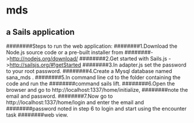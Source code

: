 # mds
## a Sails application
########Steps to run the web application:
########1.Download the Node.js source code or a pre-built installer from
########->http://nodejs.org/download/
########2.Get started with Sails.js ->http://sailsjs.org/#!getStarted
########3.In adapter.js set the password to your root password.
########4.Create a Mysql database named sana_mds .
########5.In command line cd to the folder containing the code and run the
########command sails lift.
########6.Open the browser and go to http://localhost:1337/home/initialize,
########note the email and password.
########7.Now go to http://localhost:1337/home/login and enter the email and
########password noted in step 6 to login and start using the encounter task
########web view.
